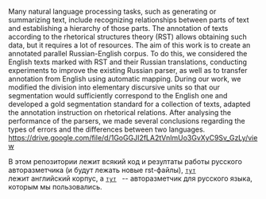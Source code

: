 Many natural language processing tasks, such as generating or summarizing text, include
recognizing relationships between parts of text and establishing a hierarchy of those parts.
The annotation of texts according to the rhetorical structures theory (RST) allows obtaining
such data, but it requires a lot of resources. The aim of this work is to create an annotated
parallel Russian-English corpus. To do this, we considered the English texts marked with
RST and their Russian translations, conducting experiments to improve the existing Russian
parser, as well as to transfer annotation from English using automatic mapping. During our
work, we modified the division into elementary discursive units so that our segmentation
would sufficiently correspond to the English one and developed a gold segmentation standard
for a collection of texts, adapted the annotation instruction on rhetorical relations. After
analysing the performance of the parsers, we made several conclusions regarding the types of
errors and the differences between two languages.
https://drive.google.com/file/d/1GoGGJI2fLA2tVnlmUo3GvXyC9Sv_GzLy/view

В этом репозитории лежит всякий код и резултаты работы русского авторазметчика (и будут лежать новые rst-файлы), <code>[тут](https://github.com/PolinaGusenkova/arg-microtexts-multilayer-eng-rus)
</code> лежит английский корпус, а <code>[тут](https://github.com/tchewik/isanlp_rst)
</code> -- авторазметчик для русского языка, которым мы пользовались.
